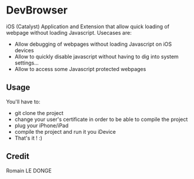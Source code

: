 # DevBrowser
iOS (Catalyst) Application and Extension that allow quick loading of webpage without loading Javascript. Usecases are:
- Allow debugging of webpages without loading Javascript on iOS devices
- Allow to quickly disable javascript without having to dig into system settings...
- Allow to access some Javascript protected webpages

## Usage
You'll have to:
- git clone the project
- change your user's certificate in order to be able to compile the project
- plug your iPhone/iPad
- compile the project and run it you iDevice
- That's it ! :) 

## Credit
Romain LE DONGE
